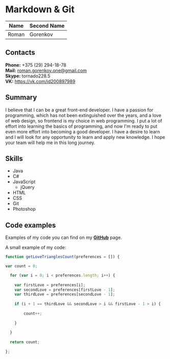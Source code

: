 # Markdown & Git

Name | Second Name
------------ | -------------
Roman | Gorenkov


## Contacts

**Phone:** +375 (29) 294-18-78  
**Mail:** roman.gorenkov.one@gmail.com  
**Skype:** tornado228.5  
**VK:** https://vk.com/id200897989  


## Summary

I believe that I can be a great front-end developer. I have a passion for programming, which has not been extinguished over the years, and a love of web design, so frontend is my choice in web programming. I put a lot of effort into learning the basics of programming, and now I'm ready to put even more effort into becoming a good developer. I have a desire to learn and I will look for any opportunity to learn and apply new knowledge. I hope your team will help me in this long journey.


## Skills 

* Java  
* C#  
* JavaScript  
  * jQuery
* HTML  
* CSS  
* Git  
* Photoshop  


## Code examples

Examples of my code you can find on my [**GitHub**](https://github.com/RomanGorenkov) page.  

A small example of my code:  
```javascript
function getLoveTrianglesCount(preferences = []) {

var count = 0;

  for (var i = 0; i < preferences.length; i++) {
  
    var firstLove = preferences[i];
    var secondLove = preferences[firstLove - 1];
    var thirdLove = preferences[secondLove - 1];
    
  	if (i + 1 == thirdLove && secondLove > i && firstLove - 1 > i) {
   
  		count++;
    
  	}
   
  }
  
  return count;
  
};
```
